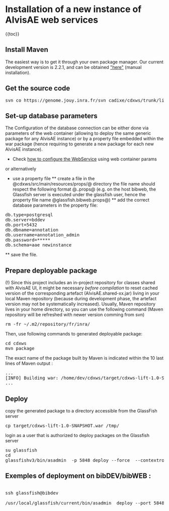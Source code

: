 # Installation of a new instance of AlvisAE web services

{{toc}}

## Install Maven

The easiest way is to get it through your own package manager. Our current development version is 2.2.1, and can be obtained ["here"](http://www.apache.org/dyn/closer.cgi/maven/binaries/apache-maven-2.2.1-bin.tar.gz) (manual installation).

## Get the source code

<pre>
svn co https://genome.jouy.inra.fr/svn_cadixe/cdxws/trunk/lift-prototype cdxws
</pre>

## Set-up database parameters

The Configuration of the database connection can be either done via parameters of the web container (allowing to deploy the same generic package for any AlvisAE instance) or by a property file embedded within the war package (hence requiring to generate a new package for each new AlvisAE instance).

* Check [how to configure the WebService](WS_external_params_config.md) using web container params

or alternatively 

* use a property file
** create a file in the @cdxws/src/main/resources/props/@ directory
the file name should respect the following format @<user>.<hostname>.props@ (e.g. on the host bibweb, the Glassfish server is executed under the glassfish user, hence the property file name @glassfish.bibweb.props@)
** add the correct database parameters in the property file:
<pre>
db.type=postgresql
db.server=bddev
db.port=5432
db.dbname=annotation
db.username=annotation_admin
db.password=*****
db.schema=aae_newinstance
</pre>
** save the file.

## Prepare deployable package


(!) Since this project includes an in-project repository for classes shared with AlvisAE UI, it might be necessary _before compilation_ to reset cached version of the corresponding artefact (AlvisAE.shared-xx.jar) living in your local Maven repository (because during development phase, the artefact version may not be systematically increased).
Usually, Maven repository lives in your home directory, so you can use the following command (Maven repository will be refreshed with newer version comming from svn)
<pre>
rm -fr ~/.m2/repository/fr/inra/
</pre>

Then, use following commands to generated deployable package: 
<pre>
cd cdxws
mvn package
</pre>

The exact name of the package built by Maven is indicated within the 10 last lines of Maven output :
<pre>
...
[INFO] Building war: /home/dev/cdxws/target/cdxws-lift-1.0-SNAPSHOT.war
...
</pre>

## Deploy

copy the generated package to a directory accessible from the GlassFish server

<pre>
cp target/cdxws-lift-1.0-SNAPSHOT.war /tmp/
</pre>

login as a user that is authorized to deploy packages on the Glassfish server
<pre>
su glassfish
cd
glassfishv3/bin/asadmin  -p 5848 deploy --force  --contextroot <context root of the instance> --name <name of the instance> /tmp/cdxws-lift-1.0-SNAPSHOT.war
</pre>


## Exemples of deployment on bibDEV/bibWEB :

<pre>

ssh glassfish@bibdev

/usr/local/glassfish/current/bin/asadmin  deploy --port 5848 --force  --contextroot '/alvisae/NEWINSTANCE' --name 'cdxws-alvisae-NEWINSTANCE' /tmp/cdxws-lift-1.0-SNAPSHOT.war
</pre>


